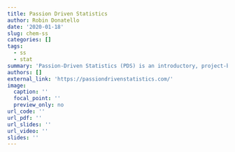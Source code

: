 ```yaml
---
title: Passion Driven Statistics
author: Robin Donatello
date: '2020-01-18'
slug: chem-ss
categories: []
tags:
  - ss
  - stat
summary: 'Passion-Driven Statistics (PDS) is an introductory, project-based model that gets students hooked on the excitement and power of quantitative research. I am a site partner for the PDS grant, and have been using this pedagogy in Math 315 since Spring 2018.'
authors: []
external_link: 'https://passiondrivenstatistics.com/'
image:
  caption: ''
  focal_point: ''
  preview_only: no
url_code: ''
url_pdf: ''
url_slides: ''
url_video: ''
slides: ''
---
```

